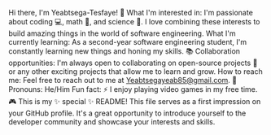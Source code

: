 Hi there, I'm Yeabtsega-Tesfaye! 👋
What I'm interested in: I'm passionate about coding 💻, math 🧮, and science 🧪. I love combining these interests to build amazing things in the world of software engineering.
What I'm currently learning: As a second-year software engineering student, I'm constantly learning new things and honing my skills. 📚
Collaboration opportunities:  I'm always open to collaborating on open-source projects 🤝 or any other exciting projects that allow me to learn and grow.
How to reach me: Feel free to reach out to me at Yeabtsegayeab85@gmail.com. 📧
Pronouns: He/Him
Fun fact: ⚡ I enjoy playing video games in my free time. 🎮
This is my ✨ special ✨ README!
This file serves as a first impression on your GitHub profile. It's a great opportunity to introduce yourself to the developer community and showcase your interests and skills.
